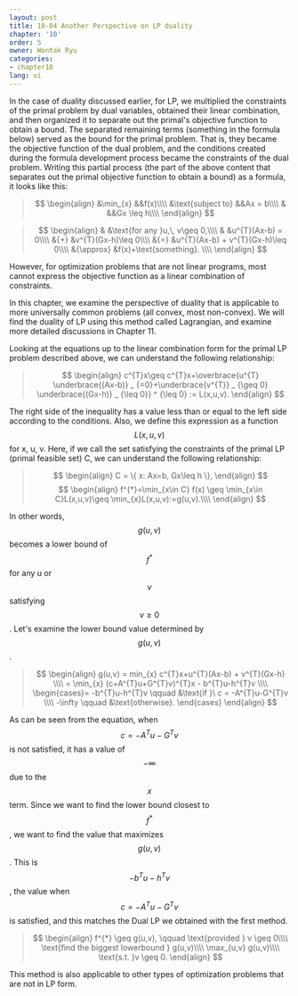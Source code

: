 ```yaml
---
layout: post
title: 10-04 Another Perspective on LP duality
chapter: '10'
order: 5
owner: Wontak Ryu
categories:
- chapter10
lang: vi
---
```


<script type="text/x-mathjax-config">
MathJax.Hub.Config({
    displayAlign: "center"
});
</script>
In the case of duality discussed earlier, for LP, we multiplied the constraints of the primal problem by dual variables, obtained their linear combination, and then organized it to separate out the primal's objective function to obtain a bound. The separated remaining terms (something in the formula below) served as the bound for the primal problem. That is, they became the objective function of the dual problem, and the conditions created during the formula development process became the constraints of the dual problem.
Writing this partial process (the part of the above content that separates out the primal objective function to obtain a bound) as a formula, it looks like this:

>$$
>\begin{align}
>&\min_{x} &&f(x)\\\\
>&\text{subject to} &&Ax = b\\\\
>& &&Gx \leq h\\\\
>\end{align}
>$$

>$$
>\begin{align}
>& &\text{for any }u,\, v\geq 0,\\\\
>& &u^{T}(Ax-b) = 0\\\\
>&{+} &v^{T}(Gx-h)\leq 0\\\\
>&{=} &u^{T}(Ax-b) + v^{T}(Gx-h)\leq 0\\\\
>&{\approx} &f(x)+\text{something}. \\\\
>\end{align}
>$$

However, for optimization problems that are not linear programs, most cannot express the objective function as a linear combination of constraints. 

In this chapter, we examine the perspective of duality that is applicable to more universally common problems (all convex, most non-convex). We will find the duality of LP using this method called Lagrangian, and examine more detailed discussions in Chapter 11.

Looking at the equations up to the linear combination form for the primal LP problem described above, we can understand the following relationship:
>$$
>\begin{align}
>c^{T}x\geq c^{T}x+\overbrace{u^{T} \underbrace{(Ax-b)} _ {=0}+\underbrace{v^{T}} _ {\geq 0} \underbrace{(Gx-h)} _ {\leq 0}} ^ {\leq 0} := L(x,u,v).
>\end{align}
>$$

The right side of the inequality has a value less than or equal to the left side according to the conditions. Also, we define this expression as a function $$L(x, u, v)$$ for x, u, v.
Here, if we call the set satisfying the constraints of the primal LP (primal feasible set) C, we can understand the following relationship:

>$$
>\begin{align}
>C =  \{ x: Ax=b, Gx\leq h \},
>\end{align}
>$$
>$$
>\begin{align}
>f^{*}=\min_{x\in C} f(x) \geq \min_{x\in C}L(x,u,v)\geq \min_{x}L(x,u,v):=g(u,v).\\\\
>\end{align}
>$$

In other words, $$g(u,v)$$ becomes a lower bound of $$f^{*}$$ for any u or $$v$$ satisfying $$v\geq0$$.
Let's examine the lower bound value determined by $$g(u,v)$$.

>$$
>\begin{align}
g(u,v) = min_{x} c^{T}x+u^{T}(Ax-b) + v^{T}(Gx-h) \\\\
= \min_{x} (c+A^{T}u+G^{T}v)^{T}x - b^{T}u-h^{T}v \\\\
\begin{cases}= -b^{T}u-h^{T}v \qquad &\text{if }\ c = -A^{T}u-G^{T}v \\\\
-\infty \qquad &\text{otherwise}.
\end{cases}
>\end{align}
>$$


As can be seen from the equation, when $$c = -A^{T}u-G^{T}v$$ is not satisfied, it has a value of $$-\infty$$ due to the $$x$$ term.
Since we want to find the lower bound closest to $$f^{*}$$, we want to find the value that maximizes $$g(u, v)$$. This is $$-b^{T}u-h^{T}v$$, the value when $$c = -A^{T}u-G^{T}v$$ is satisfied, and this matches the Dual LP we obtained with the first method.

>$$
>\begin{align}
>f^{*} \geq g(u,v), \qquad \text{provided } v \geq 0\\\\
>\text{find the biggest lowerbound  } g(u,v)\\\\
>\max_{u,v} g(u,v)\\\\
>\text{s.t. }v \geq 0. 
>\end{align}
>$$

This method is also applicable to other types of optimization problems that are not in LP form.